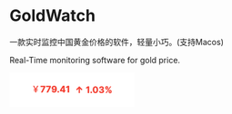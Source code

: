 # GoldWatch

一款实时监控中国黄金价格的软件，轻量小巧。(支持Macos)

Real-Time monitoring software for gold price.

![GoldWatch](/Blog/preview.png)
